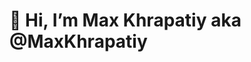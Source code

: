 # 👋 Hi, I’m Max Khrapatiy aka @MaxKhrapatiy
<!--
- 👀 I’m interested in ...
- 🌱 I’m currently learning ...
- 💞️ I’m looking to collaborate on ...
- 📫 How to reach me ...
- 😄 Pronouns: ...
- ⚡ Fun fact: ...
-->

<!---
MaxKhrapatiy/MaxKhrapatiy is a ✨ special ✨ repository because its `README.md` (this file) appears on your GitHub profile.
You can click the Preview link to take a look at your changes.
--->
